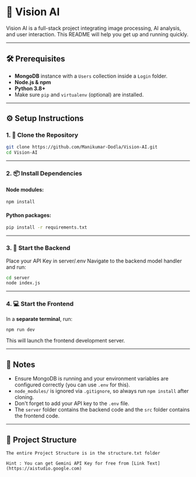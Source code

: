 # 🚀 Vision AI

Vision AI is a full-stack project integrating image processing, AI analysis, and user interaction. This README will help you get up and running quickly.

---

## 🛠️ Prerequisites

* **MongoDB** instance with a `Users` collection inside a `Login` folder.
* **Node.js & npm**
* **Python 3.8+**
* Make sure `pip` and `virtualenv` (optional) are installed.

---

## ⚙️ Setup Instructions

### 1. 📁 Clone the Repository

```bash
git clone https://github.com/Manikumar-Dodla/Vision-AI.git
cd Vision-AI
```

---

### 2. 📦 Install Dependencies

#### Node modules:

```bash
npm install
```

#### Python packages:

```bash
pip install -r requirements.txt
```

---

### 3. 🔌 Start the Backend

Place your API Key in server/.env
Navigate to the backend model handler and run:

```bash
cd server
node index.js
```

---

### 4. 💻 Start the Frontend

In a **separate terminal**, run:

```bash
npm run dev
```

This will launch the frontend development server.

---

## 🧠 Notes

* Ensure MongoDB is running and your environment variables are configured correctly (you can use `.env` for this).
* `node_modules/` is ignored via `.gitignore`, so always run `npm install` after cloning.
* Don't forget to add your API key to the `.env` file.
* The `server` folder contains the backend code and the `src` folder contains the frontend code.

---

## 📂 Project Structure

```
The entire Project Structure is in the structure.txt folder
```



```
Hint : You can get Gemini API Key for free from [Link Text](https://aistudio.google.com)
```